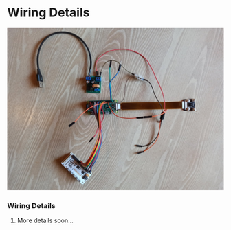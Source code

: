 # Wiring Details

![](../../.gitbook/assets/img_20200209_151632.jpeg)

### Wiring Details

1. More details soon...



